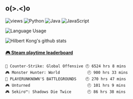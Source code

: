 ## o(>.<)o
![views](https://komarev.com/ghpvc/?username=soooda)
![Python](https://img.shields.io/badge/-Python-3776AB?style=flat-square&logo=Python&labelColor=007396&logoColor=fff)
![Java](https://img.shields.io/badge/-Java-007396?style=flat-square&logo=Java&labelColor=007396&logoColor=fff)
![JavaScript](https://img.shields.io/badge/-JavaScript-e5cd0c?style=flat-square&logo=JavaScript&labelColor=007396&logoColor=fff)

![Language Usage](https://github-readme-stats.vercel.app/api/top-langs/?username=soooda&layout=compact&title_color=AAAB6&bg_color=0,251F2B,504F65,453546,504F65,251F2B&text_color=A3D2CA)

![Hilbert Kong's github stats](https://github-readme-stats.vercel.app/api?username=soooda&show_icons=true&title_color=AAAB6&icon_color=5EAAA8&text_color=A3D2CA&count_private=true&bg_color=0,251F2B,504F65,453546,504F65,251F2B&include_all_commits=true)

<!-- steam-box start -->
#### <a href="https://gist.github.com/58342eb205bcd66ddd75f6e49340d604" target="_blank">🎮 Steam playtime leaderboard</a>
```text
🔫 Counter-Strike: Global Offensive 🕘 6524 hrs 8 mins
🎮 Monster Hunter: World            🕘 900 hrs 33 mins
🍳 PLAYERUNKNOWN'S BATTLEGROUNDS    🕘 270 hrs 47 mins
🎮 Unturned                         🕘 101 hrs 9 mins
🎮 Sekiro™: Shadows Die Twice       🕘 86 hrs 38 mins
```
<!-- Powered by https://github.com/YouEclipse/steam-box . -->
<!-- steam-box end -->

